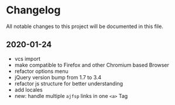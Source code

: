 # Changelog
All notable changes to this project will be documented in this file.

## 2020-01-24
- vcs import 
- make compatible to Firefox and other Chromium based Browser
- refactor options menu
- jQuery version bump from 1.7 to 3.4
- refactor js structure for better understanding
- add locales
- new: handle multiple `ajfsp` links in one `<a>` Tag


